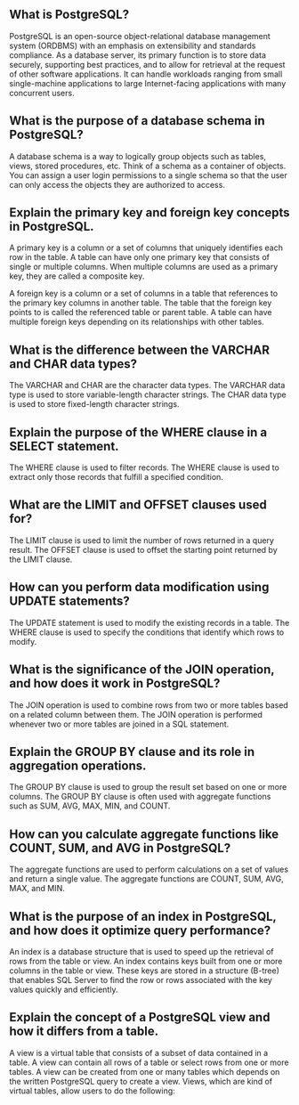 ## What is PostgreSQL?

PostgreSQL is an open-source object-relational database management system (ORDBMS) with an emphasis on extensibility and standards compliance. As a database server, its primary function is to store data securely, supporting best practices, and to allow for retrieval at the request of other software applications. It can handle workloads ranging from small single-machine applications to large Internet-facing applications with many concurrent users.

## What is the purpose of a database schema in PostgreSQL?

A database schema is a way to logically group objects such as tables, views, stored procedures, etc. Think of a schema as a container of objects. You can assign a user login permissions to a single schema so that the user can only access the objects they are authorized to access.

## Explain the primary key and foreign key concepts in PostgreSQL.

A primary key is a column or a set of columns that uniquely identifies each row in the table. A table can have only one primary key that consists of single or multiple columns. When multiple columns are used as a primary key, they are called a composite key.

A foreign key is a column or a set of columns in a table that references to the primary key columns in another table. The table that the foreign key points to is called the referenced table or parent table. A table can have multiple foreign keys depending on its relationships with other tables.

## What is the difference between the VARCHAR and CHAR data types?

The VARCHAR and CHAR are the character data types. The VARCHAR data type is used to store variable-length character strings. The CHAR data type is used to store fixed-length character strings.

## Explain the purpose of the WHERE clause in a SELECT statement.

The WHERE clause is used to filter records. The WHERE clause is used to extract only those records that fulfill a specified condition.

## What are the LIMIT and OFFSET clauses used for?

The LIMIT clause is used to limit the number of rows returned in a query result. The OFFSET clause is used to offset the starting point returned by the LIMIT clause.

## How can you perform data modification using UPDATE statements?

The UPDATE statement is used to modify the existing records in a table. The WHERE clause is used to specify the conditions that identify which rows to modify.

## What is the significance of the JOIN operation, and how does it work in PostgreSQL?

The JOIN operation is used to combine rows from two or more tables based on a related column between them. The JOIN operation is performed whenever two or more tables are joined in a SQL statement.

## Explain the GROUP BY clause and its role in aggregation operations.

The GROUP BY clause is used to group the result set based on one or more columns. The GROUP BY clause is often used with aggregate functions such as SUM, AVG, MAX, MIN, and COUNT.

## How can you calculate aggregate functions like COUNT, SUM, and AVG in PostgreSQL?

The aggregate functions are used to perform calculations on a set of values and return a single value. The aggregate functions are COUNT, SUM, AVG, MAX, and MIN.

## What is the purpose of an index in PostgreSQL, and how does it optimize query performance?

An index is a database structure that is used to speed up the retrieval of rows from the table or view. An index contains keys built from one or more columns in the table or view. These keys are stored in a structure (B-tree) that enables SQL Server to find the row or rows associated with the key values quickly and efficiently.

## Explain the concept of a PostgreSQL view and how it differs from a table.

A view is a virtual table that consists of a subset of data contained in a table. A view can contain all rows of a table or select rows from one or more tables. A view can be created from one or many tables which depends on the written PostgreSQL query to create a view. Views, which are kind of virtual tables, allow users to do the following:
